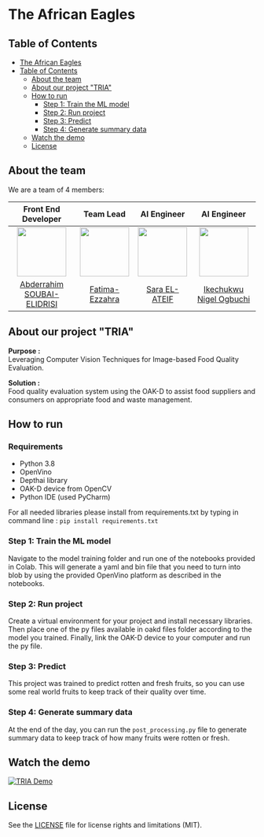 # The African Eagles

## Table of Contents

   * [The African Eagles](#the-african-eagles)
   * [Table of Contents](#table-of-contents)
      * [About the team](#about-the-team)
      * [About our project "TRIA"](#about-our-project-tria)
      * [How to run](#how-to-run)
         * [Step 1: Train the ML model](#step-1-train-the-ml-model)
         * [Step 2: Run project](#step-2-run-project)
         * [Step 3: Predict](#step-3-predict)
         * [Step 4: Generate summary data](#step-4-generate-summary-data)
      * [Watch the demo](#watch-the-demo)
      * [License](#license)

## About the team

We are a team of 4 members:  

| Front End Developer | Team Lead | AI Engineer | AI Engineer |
|:-------------------------:|:-------------------------:|:-------------------------:|:-------------------------:|
|<img src="https://avatars.githubusercontent.com/u/11523791?v=4" width="100px" height="100px"> |  <img src="https://avatars.githubusercontent.com/u/25987558?v=4" width="100px" height="100px"> | <img src="https://avatars2.githubusercontent.com/u/27445092?s=460&u=349cffccfccda38293e4aab20868a77b60079274&v=4" width="100px" height="100px"> | <img src="https://avatars.githubusercontent.com/u/53430747?v=4" width="100px" height="100px">|
|[Abderrahim SOUBAI-ELIDRISI](https://github.com/AbderrahimSoubaiElidrissi)| [Fatima-Ezzahra](https://github.com/Fatiima-Ezzahra) | [Sara EL-ATEIF](https://github.com/elateifsara)| [Ikechukwu Nigel Ogbuchi](https://github.com/Ogbuchi-Ikechukwu) |

## About our project "TRIA"

**Purpose :**  
Leveraging Computer Vision Techniques for Image-based Food Quality Evaluation.

**Solution :**  
Food quality evaluation system using the OAK-D to assist food suppliers and consumers on appropriate food and waste management.

## How to run

### Requirements

- Python 3.8
- OpenVino 
- Depthai library
- OAK-D device from OpenCV
- Python IDE (used PyCharm)

For all needed libraries please install from requirements.txt by typing in command line :
`pip install requirements.txt` 

### Step 1: Train the ML model

Navigate to the model training folder and run one of the notebooks provided in Colab. This will generate a yaml and bin file that you need to turn into blob by using the provided OpenVino platform as described in the notebooks. 

### Step 2: Run project

Create a virtual environment for your project and install necessary libraries. Then place one of the py files available in oakd files folder according to the model you trained. Finally, link the OAK-D device to your computer and run the py file.

### Step 3: Predict

This project was trained to predict rotten and fresh fruits, so you can use some real world fruits to keep track of their quality over time.

### Step 4: Generate summary data

At the end of the day, you can run the `post_processing.py` file to generate summary data to keep track of how many fruits were rotten or fresh.

## Watch the demo

[![TRIA Demo](http://img.youtube.com/vi/3IE6bdrxjSc/0.jpg)](https://youtu.be/3IE6bdrxjSc "TRIA Demo")

## License

See the [LICENSE](https://github.com/The-African-Eagles/back-end/blob/main/LICENSE) file for license rights and limitations (MIT).
